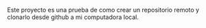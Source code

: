 Este proyecto es una prueba de como crear un repositorio remoto y clonarlo desde github a mi computadora local.

